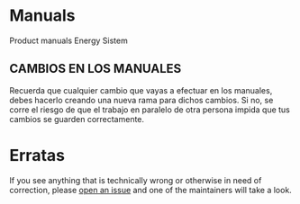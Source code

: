 Manuals
=======

Product manuals Energy Sistem

CAMBIOS EN LOS MANUALES
-------------

Recuerda que cualquier cambio que vayas a efectuar en los manuales, debes hacerlo creando una nueva rama para dichos cambios. Si no, se corre el riesgo de que el trabajo en paralelo de otra persona impida que tus cambios se guarden correctamente.

# Erratas

If you see anything that is technically wrong or otherwise in need of
correction, please [open an issue](https://github.com/energysistem/manuals/issues/new) and one of the maintainers will take a look.

